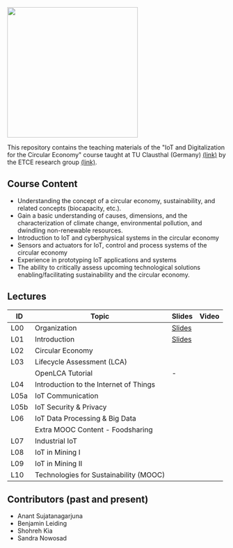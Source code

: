 <img src="https://www.presse.tu-clausthal.de/fileadmin/Presse/images/Corporate_Design/Logo/Logo_TUC_en_CMYK.jpg" width="300">

This repository contains the teaching materials of the "IoT and Digitalization for the Circular Economy" course taught at TU Clausthal (Germany) [(link)](https://www.isse.tu-clausthal.de/en/) by the ETCE research group [(link)](https://etce-lab.com).

## Course Content

- Understanding the concept of a circular economy, sustainability, and related concepts (biocapacity, etc.).
- Gain a basic understanding of causes, dimensions, and the characterization of climate change, environmental pollution, and dwindling non-renewable resources. 
- Introduction to IoT and cyberphysical systems in the circular economy
- Sensors and actuators for IoT, control and process systems of the circular economy
- Experience in prototyping IoT applications and systems
- The ability to critically assess upcoming technological solutions enabling/facilitating sustainability and the circular economy.

## Lectures

| ID   | Topic                                    | Slides                                                            | Video                                                                                                          |
|------|------------------------------------------|-------------------------------------------------------------------|----------------------------------------------------------------------------------------------------------------|
| L00  | Organization                             | [Slides](IoT-CE-L00-Organization.pdf)                               |  |
| L01  | Introduction                             | [Slides](https://github.com/ETCE-LAB/teaching-material/blob/master/Emerging-Technologies-for-the-Circular-Economy/ETCE-L01-Introduction.pdf)                               |  |
| L02  | Circular Economy                         |   |   | 
| L03  | Lifecycle Assessment (LCA)               |   |   |
|      | OpenLCA Tutorial                         | - |   |
| L04  | Introduction to the Internet of Things   |   |   |
| L05a | IoT Communication                        |   |   |
| L05b | IoT Security & Privacy                   |   |   |
| L06  | IoT Data Processing & Big Data           |   |   |
|      | Extra MOOC Content - Foodsharing         |   |   |
| L07  | Industrial IoT                           |   |   |
| L08  | IoT in Mining I                          |   |   |
| L09  | IoT in Mining II                         |   |   |
| L10  | Technologies for Sustainability (MOOC)   |   |   |


## Contributors (past and present)
- Anant Sujatanagarjuna
- Benjamin Leiding
- Shohreh Kia
- Sandra Nowosad

